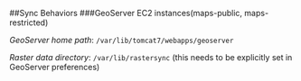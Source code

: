 ##Sync Behaviors
###GeoServer EC2 instances(maps-public, maps-restricted)

*GeoServer home path*: `/var/lib/tomcat7/webapps/geoserver`

*Raster data directory*: `/var/lib/rastersync` (this needs to be explicitly set in GeoServer preferences)



